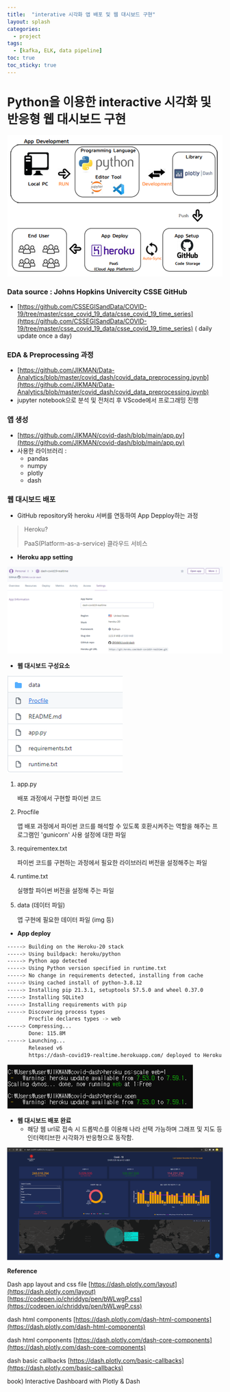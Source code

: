 ```yaml
---
title:  "interative 시각화 앱 배포 및 웹 대시보드 구현"
layout: splash
categories:
  - project
tags:
  - [kafka, ELK, data pipeline]
toc: true
toc_sticky: true
---
```


# Python을 이용한 interactive 시각화 및 반응형 웹 대시보드 구현

![app development](https://github.com/JIKMAN/Data-Analytics/blob/master/covid_dash/assets/app%20development.png?raw=true)

### Data source : Johns Hopkins Univercity CSSE GitHub

* [https://github.com/CSSEGISandData/COVID-19/tree/master/csse_covid_19_data/csse_covid_19_time_series](https://github.com/CSSEGISandData/COVID-19/tree/master/csse_covid_19_data/csse_covid_19_time_series) ( daily update once a day)



### EDA & Preprocessing 과정

* [https://github.com/JIKMAN/Data-Analytics/blob/master/covid_dash/covid_data_preprocessing.ipynb](https://github.com/JIKMAN/Data-Analytics/blob/master/covid_dash/covid_data_preprocessing.ipynb)
* jupyter notebook으로 분석 및 전처리 후 VScode에서 프로그래밍 진행



### 앱 생성

* [https://github.com/JIKMAN/covid-dash/blob/main/app.py](https://github.com/JIKMAN/covid-dash/blob/main/app.py)
* 사용한 라이브러리 :
  * pandas
  * numpy
  * plotly
  * dash

### 웹 대시보드 배포

* GitHub repository와 heroku 서버를 연동하여 App Depploy하는 과정

> Heroku?
>
> PaaS(Platform-as-a-service) 클라우드 서비스

* **Heroku app setting**

![heroku_setting](https://github.com/JIKMAN/Data-Analytics/blob/master/covid_dash/assets/heroku_setting.png?raw=true)

* **웹 대시보드 구성요소**

![heroku_components](https://github.com/JIKMAN/Data-Analytics/blob/master/covid_dash/assets/heroku_components.png?raw=true)



1. app.py

   배포 과정에서 구현할 파이썬 코드

2. Procfile

   앱 배포 과정에서 파이썬 코드를 해석할 수 있도록 호환시켜주는 역할을 해주는 프로그램인 'gunicorn' 사용 설정에 대한 파일

3. requirementex.txt

   파이썬 코드를 구현하는 과정에서 필요한 라이브러리 버전을 설정해주는 파일

4. runtime.txt

   실행할 파이썬 버전을 설정해 주는 파일

5. data (데이터 파일)

   앱 구현에 필요한 데이터 파일 (img 등)

* **App deploy**

```bash
-----> Building on the Heroku-20 stack
-----> Using buildpack: heroku/python
-----> Python app detected
-----> Using Python version specified in runtime.txt
-----> No change in requirements detected, installing from cache
-----> Using cached install of python-3.8.12
-----> Installing pip 21.3.1, setuptools 57.5.0 and wheel 0.37.0
-----> Installing SQLite3
-----> Installing requirements with pip
-----> Discovering process types
       Procfile declares types -> web
-----> Compressing...
       Done: 115.8M
-----> Launching...
       Released v6
       https://dash-covid19-realtime.herokuapp.com/ deployed to Heroku
```

![git_cmd](https://github.com/JIKMAN/Data-Analytics/blob/master/covid_dash/assets/git_cmd.PNG?raw=true)

* **웹 대시보드 배포 완료**
  * 해당 웹 url로 접속 시 드롭박스를 이용해 나라 선택 가능하며 그래프 및 지도 등 인터랙티브한 시각화가 반응형으로 동작함.

![final](https://github.com/JIKMAN/Data-Analytics/blob/master/covid_dash/assets/final.PNG?raw=true)



**Reference**

Dash app layout and css file
[https://dash.plotly.com/layout](https://dash.plotly.com/layout)
[https://codepen.io/chriddyp/pen/bWLwgP.css](https://codepen.io/chriddyp/pen/bWLwgP.css)

dash html components
[https://dash.plotly.com/dash-html-components](https://dash.plotly.com/dash-html-components)

dash html components
[https://dash.plotly.com/dash-core-components](https://dash.plotly.com/dash-core-components)

dash basic callbacks
[https://dash.plotly.com/basic-callbacks](https://dash.plotly.com/basic-callbacks)

book) Interactive Dashboard with Plotly & Dash
